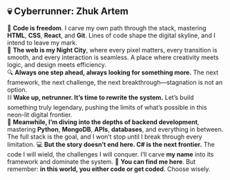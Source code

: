 ## 💀 Cyberrunner: Zhuk Artem  

💾 __Code is freedom__. I carve my own path through the stack, mastering __HTML__, __CSS__, __React__, and __Git__. Lines of code shape the digital skyline, and I intend to leave my mark.    
🌆 __The web is my Night City__, where every pixel matters, every transition is smooth, and every interaction is seamless. A place where creativity meets logic, and design meets efficiency.    
🔍 __Always one step ahead, always looking for something more.__ The next framework, the next challenge, the next breakthrough—stagnation is not an option.      
⛓ __Wake up, netrunner. It’s time to rewrite the system.__ Let’s build something truly legendary, pushing the limits of what’s possible in this neon-lit digital frontier.  
🐍 __Meanwhile, I’m diving into the depths of backend development__, mastering __Python__, __MongoDB__, __APIs__, __databases__, and everything in between. The full stack is the goal, and I won’t stop until I break through every limitation.
💻 __But the story doesn’t end here. C# is the next frontier.__ The code I will wield, the challenges I will conquer. I’ll carve __my name__ into its framework and dominate the system.
📡 __You can find me here__. But remember: __in this world, you either code or get coded__. Choose wisely.      
